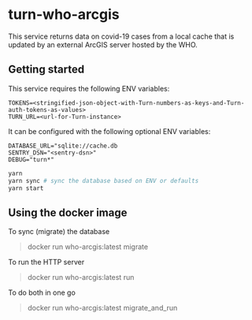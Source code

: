# turn-who-arcgis

This service returns data on covid-19 cases from a local cache that is updated by an external ArcGIS server hosted by the WHO.

## Getting started

This service requires the following ENV variables:

>

    TOKENS=<stringified-json-object-with-Turn-numbers-as-keys-and-Turn-auth-tokens-as-values>
    TURN_URL=<url-for-Turn-instance>

It can be configured with the following optional ENV variables:

>

    DATABASE_URL="sqlite://cache.db
    SENTRY_DSN="<sentry-dsn>"
    DEBUG="turn*"

```bash
yarn
yarn sync # sync the database based on ENV or defaults
yarn start
```

## Using the docker image

To sync (migrate) the database

> docker run who-arcgis:latest migrate

To run the HTTP server

> docker run who-arcgis:latest run

To do both in one go

> docker run who-arcgis:latest migrate_and_run
